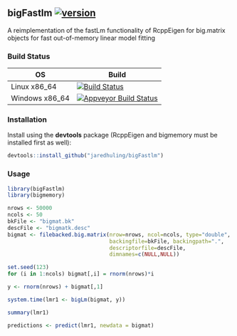 
## bigFastlm [![version](http://www.r-pkg.org/badges/version/bigFastlm)](https://cran.r-project.org/package=bigFastlm)
A reimplementation of the fastLm functionality of RcppEigen for
big.matrix objects for fast out-of-memory linear model fitting


### Build Status
|  OS                   | Build           |
|-----------------------|-----------------|
| Linux x86_64          | [![Build Status](https://travis-ci.org/jaredhuling/bigFastlm.svg?branch=master)](https://travis-ci.org/jaredhuling/bigFastlm)      | 
| Windows x86_64        | [![Appveyor Build Status](https://ci.appveyor.com/api/projects/status/github/jaredhuling/bigFastlm?branch=master&svg=true)](https://ci.appveyor.com/project/jaredhuling/bigFastlm)     |



### Installation

Install using the **devtools** package (RcppEigen and bigmemory must be installed first as well):

```r
devtools::install_github("jaredhuling/bigFastlm")
```


### Usage

```r
library(bigFastlm)
library(bigmemory)

nrows <- 50000
ncols <- 50
bkFile <- "bigmat.bk"
descFile <- "bigmatk.desc"
bigmat <- filebacked.big.matrix(nrow=nrows, ncol=ncols, type="double",
                                backingfile=bkFile, backingpath=".",
                                descriptorfile=descFile,
                                dimnames=c(NULL,NULL))

set.seed(123)
for (i in 1:ncols) bigmat[,i] = rnorm(nrows)*i

y <- rnorm(nrows) + bigmat[,1]

system.time(lmr1 <- bigLm(bigmat, y))

summary(lmr1)

predictions <- predict(lmr1, newdata = bigmat)
```
